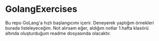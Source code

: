 # GolangExercises

Bu repo GoLang'a hızlı başlangıcımı içerir.
Deneyerek yaptığım örnekleri burada listeleyeceğim.
Not alırsam eğer, aldığım notlar 1.hafta klasörü altında oluşturduğum readme dosyasında olacaktır.

